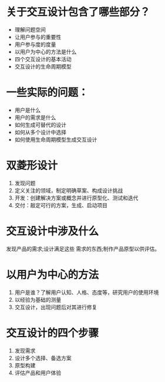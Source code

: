 # 关于交互设计包含了哪些部分？
- 理解问题空间
- 让用户参与的重要性
- 用户参与度的度量
- 以用户为中心的方法是什么
- 四个交互设计的基本活动
- 交互设计的生命周期模型
# 一些实际的问题：
- 用户是什么
- 用户的需求是什么
- 如何生成可替代的设计
- 如何从多个设计中选择
- 如何使用生命周期模型生成交互设计


# 双菱形设计
1. 发现问题
2. 定义关注的领域，制定明确草案、构成设计挑战
3. 开发：创建解决方案或概念并进行原型化、测试和迭代
4. 交付：敲定可行的方案，生成、启动项目


# 交互设计中涉及什么
发现产品的需求;设计满足这些 需求的东西;制作产品原型以供评估。


# 以用户为中心的方法
1. 用户是谁？了解用户认知、人格、态度等，研究用户的使用环境
2. 以经验为基础的测量
3. 交互设计，出现问题后对其进行修复

# 交互设计的四个步骤
1. 发现需求
2. 设计多个选择、备选方案
3. 原型构建
4. 评估产品和用户体验